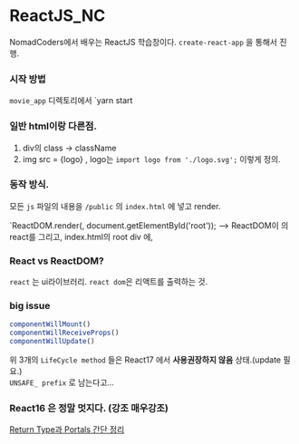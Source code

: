# ReactJS_NC
NomadCoders에서 배우는 ReactJS 학습창이다. 
`create-react-app` 을 통해서 진행.

### 시작 방법
`movie_app` 디렉토리에서 `yarn start

### 일반 html이랑 다른점.
1. div의 class -> className
2. img src = {logo} , logo는 `import logo from './logo.svg';` 이렇게 정의.

### 동작 방식.
모든 `js` 파일의 내용을 `/public` 의 `index.html` 에 넣고 render.  

`ReactDOM.render(<App />, document.getElementById('root'));
--> ReactDOM이 <App>의 react를 그리고, index.html의 root div 에, 

### React vs ReactDOM?
`react` 는 ui라이브러리. `react dom`은 리액트를 출력하는 것. 

### big issue
```javascript
componentWillMount()
componentWillReceiveProps()
componentWillUpdate()
```

위 3개의 `LifeCycle method` 들은 React17 에서 **사용권장하지 않음** 상태.(update 필요.)  
`UNSAFE_ prefix` 로 남는다고... 

### React16 은 정말 멋지다. (강조 매우강조)
[Return Type과 Portals 간단 정리 ](https://github.com/SoYoung210/ReactJS_NC/issues/16)
